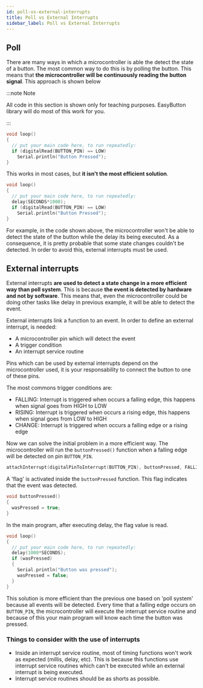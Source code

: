 ```yaml
---
id: poll-vs-external-interrupts
title: Poll vs External Interrupts
sidebar_label: Poll vs External Interrupts
---
```


## Poll

There are many ways in which a microcontroller is able the detect the state of a button. The most common 
way to do this is by polling the button. This means that **the microcontroller will be continuously reading the button signal**. This approach is shown below

:::note Note

All code in this section is shown only for teaching purposes. EasyButton library will do most of this work for you.

:::

```cpp
void loop() 
{
  // put your main code here, to run repeatedly:
  if (digitalRead(BUTTON_PIN) == LOW)
    Serial.println("Button Pressed");
}
```
This works in most cases, but **it isn't the most efficient solution**.  

```cpp
void loop() 
{
  // put your main code here, to run repeatedly:
  delay(SECONDS*1000);
  if (digitalRead(BUTTON_PIN) == LOW)
    Serial.println("Button Pressed");
}
```
For example, in the code shown above, the microcontroller won't be able to detect the state of the button while the delay its being executed. As a consequence, it is pretty probable that some state changes couldn't be detected. In order to avoid this, external interrupts must be used.  

## External interrupts  
External interrupts **are used to detect a state change in a more efficient way than poll system**. This is because **the event is detected by hardware and not by software**. This means that, even the microcontroller could be doing other tasks like delay in previous example, it will be able to detect the event.  

External interrupts link a function to an event. In order to define an external interrupt, is needed:  

* A microcontroller pin which will detect the event
* A trigger condition  
* An interrupt service routine  

Pins which can be used by external interrupts depend on the microcontroller used, it is your responsability to connect the button to one of these pins.

The most commons trigger conditions are:  
* FALLING: Interrupt is triggered when occurs a falling edge, this happens when signal goes from HIGH to LOW
* RISING: Interrupt is triggered when occurs a rising edge, this happens when signal goes from LOW to HIGH
* CHANGE: Interrupt is triggered when occurs a falling edge or a rising edge

Now we can solve the initial problem in a more efficient way. The microcontroller will run the `buttonPressed()` function when a falling edge will be detected on pin `BUTTON_PIN`.

```cpp
attachInterrupt(digitalPinToInterrupt(BUTTON_PIN), buttonPressed, FALLING);
```

A 'flag' is activated inside the `buttonPressed` function. This flag indicates that the event was detected.
```cpp
void buttonPressed()
{
  wasPressed = true;
}
```
In the main program, after executing delay, the flag value is read.
```cpp
void loop()
{
  // put your main code here, to run repeatedly:
  delay(1000*SECONDS);
  if (wasPressed)
  {
    Serial.println("Button was pressed");
    wasPressed = false;
  }
}
```
This solution is more efficient than the previous one based on 'poll system' because all events will be detected. Every time that a falling edge occurs on `BUTTON_PIN`, the microcontroller will execute the interrupt service routine and because of this your main program will know each time the button was pressed.  

### Things to consider with the use of interrupts
* Inside an interrupt service routine, most of timing functions won't work as expected (millis, delay, etc). This is because this functions use interrupt service routines which can't be executed while an external interrupt is being executed.
* Interrupt service routines should be as shorts as possible.

